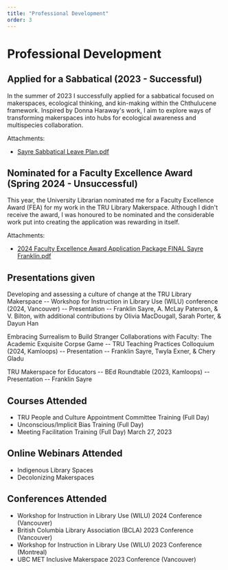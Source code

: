 ```yaml
---
title: "Professional Development"
order: 3
---
```

# Professional Development

## Applied for a Sabbatical (2023 - Successful)

In the summer of 2023 I successfully applied for a sabbatical focused on makerspaces, ecological thinking, and kin-making within the Chthulucene framework. Inspired by Donna Haraway's work, I aim to explore ways of transforming makerspaces into hubs for ecological awareness and multispecies collaboration.

Attachments:

- [Sayre Sabbatical Leave Plan.pdf](https://drive.google.com/file/d/1-jlkU21UdcVaYK5Q-Nvj7nJOLQ3CufVC/view?usp=share_link)

## Nominated for a Faculty Excellence Award (Spring 2024 - Unsuccessful)

This year, the University Librarian nominated me for a Faculty Excellence Award (FEA) for my work in the TRU Library Makerspace. Although I didn't receive the award, I was honoured to be nominated and the considerable work put into creating the application was rewarding in itself. 

Attachments:

- [2024 Faculty Excellence Award Application Package FINAL Sayre Franklin.pdf](https://drive.google.com/file/d/1-CZRnqhTrsjxZgiNiA6FI6Hd-s9mgsN4/view?usp=share_link)

## Presentations given

Developing and assessing a culture of change at the TRU Library Makerspace -- Workshop for Instruction in Library Use (WILU) conference (2024, Vancouver) -- Presentation -- Franklin Sayre, A. McLay Paterson, & V. Bilton, with additional contributions by Olivia MacDougall, Sarah Porter, & Dayun Han

Embracing Surrealism to Build Stranger Collaborations with Faculty: The Academic Exquisite Corpse Game -- TRU Teaching Practices Colloquium (2024, Kamloops) -- Presentation -- Franklin Sayre, Twyla Exner, & Chery Gladu

TRU Makerspace for Educators -- BEd Roundtable (2023, Kamloops) -- Presentation -- Franklin Sayre

## Courses Attended

- TRU People and Culture Appointment Committee Training (Full Day)
- Unconscious/Implicit Bias Training (Full Day)
- Meeting Facilitation Training (Full Day) March 27, 2023

## Online Webinars Attended

- Indigenous Library Spaces 
- Decolonizing Makerspaces 

## Conferences Attended

- Workshop for Instruction in Library Use (WILU) 2024 Conference (Vancouver)
- British Columbia Library Association (BCLA) 2023 Conference (Vancouver)
- Workshop for Instruction in Library Use (WILU) 2023 Conference (Montreal)
- UBC MET Inclusive Makerspace 2023 Conference (Vancouver)

